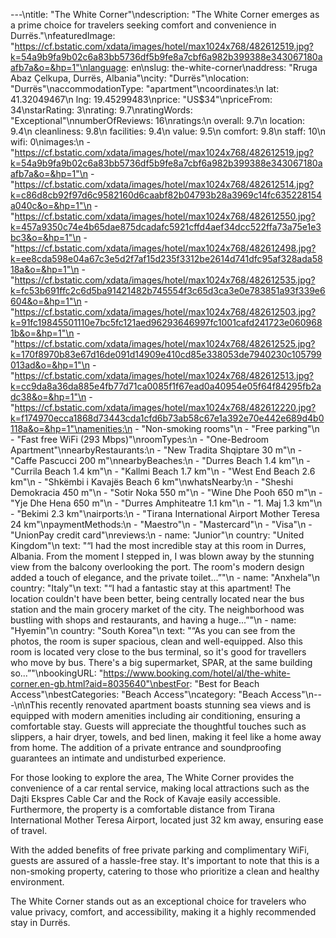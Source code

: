 ---\ntitle: "The White Corner"\ndescription: "The White Corner emerges as a prime choice for travelers seeking comfort and convenience in Durrës."\nfeaturedImage: "https://cf.bstatic.com/xdata/images/hotel/max1024x768/482612519.jpg?k=54a9b9fa9b02c6a83bb5736df5b9fe8a7cbf6a982b399388e343067180aafb7a&o=&hp=1"\nlanguage: en\nslug: the-white-corner\naddress: "Rruga Abaz Çelkupa, Durrës, Albania"\ncity: "Durrës"\nlocation: "Durrës"\naccommodationType: "apartment"\ncoordinates:\n  lat: 41.32049467\n  lng: 19.45299483\nprice: "US$34"\npriceFrom: 34\nstarRating: 3\nrating: 9.7\nratingWords: "Exceptional"\nnumberOfReviews: 16\nratings:\n  overall: 9.7\n  location: 9.4\n  cleanliness: 9.8\n  facilities: 9.4\n  value: 9.5\n  comfort: 9.8\n  staff: 10\n  wifi: 0\nimages:\n  - "https://cf.bstatic.com/xdata/images/hotel/max1024x768/482612519.jpg?k=54a9b9fa9b02c6a83bb5736df5b9fe8a7cbf6a982b399388e343067180aafb7a&o=&hp=1"\n  - "https://cf.bstatic.com/xdata/images/hotel/max1024x768/482612514.jpg?k=c86d8cb92f97d6c9582160d6caabf82b04793b28a3969c14fc635228154a040c&o=&hp=1"\n  - "https://cf.bstatic.com/xdata/images/hotel/max1024x768/482612550.jpg?k=457a9350c74e4b65dae875dcadafc5921cffd4aef34dcc522ffa73a75e1e3bc3&o=&hp=1"\n  - "https://cf.bstatic.com/xdata/images/hotel/max1024x768/482612498.jpg?k=ee8cda598e04a67c3e5d2f7af15d235f3312be2614d741dfc95af328ada5818a&o=&hp=1"\n  - "https://cf.bstatic.com/xdata/images/hotel/max1024x768/482612535.jpg?k=fc53b691ffc2c6d5ba91421482b745554f3c65d3ca3e0e783851a93f339e6604&o=&hp=1"\n  - "https://cf.bstatic.com/xdata/images/hotel/max1024x768/482612503.jpg?k=91fc19845501110e7bc5fc121aed96293646997fc1001cafd241723e0609681b&o=&hp=1"\n  - "https://cf.bstatic.com/xdata/images/hotel/max1024x768/482612525.jpg?k=170f8970b83e67d16de091d14909e410cd85e338053de7940230c105799013ad&o=&hp=1"\n  - "https://cf.bstatic.com/xdata/images/hotel/max1024x768/482612513.jpg?k=cc9da8a36da885e4fb77d71ca0085f1f67ead0a40954e05f64f84295fb2adc38&o=&hp=1"\n  - "https://cf.bstatic.com/xdata/images/hotel/max1024x768/482612220.jpg?k=f174970ecca1868d73443cda1cfd6b73ab58c67e1a392e70e442e689d4b0118a&o=&hp=1"\namenities:\n  - "Non-smoking rooms"\n  - "Free parking"\n  - "Fast free WiFi (293 Mbps)"\nroomTypes:\n  - "One-Bedroom Apartment"\nnearbyRestaurants:\n  - "New Tradita Shqiptare 30 m"\n  - "Caffe Pascucci 200 m"\nnearbyBeaches:\n  - "Durres Beach 1.4 km"\n  - "Currila Beach 1.4 km"\n  - "Kallmi Beach 1.7 km"\n  - "West End Beach 2.6 km"\n  - "Shkëmbi i Kavajës Beach 6 km"\nwhatsNearby:\n  - "Sheshi Demokracia 450 m"\n  - "Sotir Noka 550 m"\n  - "Wine Dhe Pooh 650 m"\n  - "Yje Dhe Hena 650 m"\n  - "Durres Amphiteatre 1.1 km"\n  - "1. Maj 1.3 km"\n  - "Bekimi 2.3 km"\nairports:\n  - "Tirana International Airport Mother Teresa 24 km"\npaymentMethods:\n  - "Maestro"\n  - "Mastercard"\n  - "Visa"\n  - "UnionPay credit card"\nreviews:\n  - name: "Junior"\n    country: "United Kingdom"\n    text: "“I had the most incredible stay at this room in Durres, Albania. From the moment I stepped in, I was blown away by the stunning view from the balcony overlooking the port. The room's modern design added a touch of elegance, and the private toilet...”"\n  - name: "Anxhela"\n    country: "Italy"\n    text: "“I had a fantastic stay at this apartment! The location couldn't have been better, being centrally located near the bus station and the main grocery market of the city. The neighborhood was bustling with shops and restaurants, and having a huge...”"\n  - name: "Hyemin"\n    country: "South Korea"\n    text: "“As you can see from the photos, the room is super spacious, clean and well-equipped. Also this room is located very close to the bus terminal, so it's good for travellers who move by bus. There's a big supermarket, SPAR, at the same building so...”"\nbookingURL: "https://www.booking.com/hotel/al/the-white-corner.en-gb.html?aid=8035640"\nbestFor: "Best for Beach Access"\nbestCategories: "Beach Access"\ncategory: "Beach Access"\n---\n\nThis recently renovated apartment boasts stunning sea views and is equipped with modern amenities including air conditioning, ensuring a comfortable stay. Guests will appreciate the thoughtful touches such as slippers, a hair dryer, towels, and bed linen, making it feel like a home away from home. The addition of a private entrance and soundproofing guarantees an intimate and undisturbed experience.

For those looking to explore the area, The White Corner provides the convenience of a car rental service, making local attractions such as the Dajti Ekspres Cable Car and the Rock of Kavaje easily accessible. Furthermore, the property is a comfortable distance from Tirana International Mother Teresa Airport, located just 32 km away, ensuring ease of travel.

With the added benefits of free private parking and complimentary WiFi, guests are assured of a hassle-free stay. It's important to note that this is a non-smoking property, catering to those who prioritize a clean and healthy environment.

The White Corner stands out as an exceptional choice for travelers who value privacy, comfort, and accessibility, making it a highly recommended stay in Durrës.